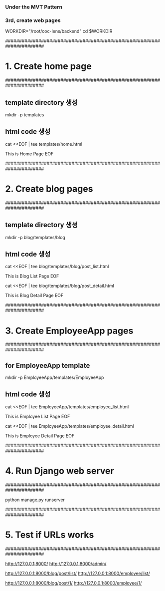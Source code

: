 ### Under the MVT Pattern
### 3rd, create web pages

WORKDIR="/root/coc-lens/backend"
cd $WORKDIR

######################################################################
# 1. Create home page
######################################################################

## template directory 생성
mkdir -p templates

## html code 생성
cat <<EOF | tee templates/home.html
<!DOCTYPE html>
<html lang="en">
<head>
    <meta charset="UTF-8">
    <meta http-equiv="X-UA-Compatible" content="IE=edge">
    <meta name="viewport" content="width=device-width, initial-scale=1.0">
    <title>Home Page</title>
</head>
<body>
    This is Home Page
</body>
</html>
EOF


######################################################################
# 2. Create blog pages
######################################################################

## template directory 생성
mkdir -p blog/templates/blog

## html code 생성
cat <<EOF | tee blog/templates/blog/post_list.html
<!DOCTYPE html>
<html lang="en">
<head>
    <meta charset="UTF-8">
    <meta http-equiv="X-UA-Compatible" content="IE=edge">
    <meta name="viewport" content="width=device-width, initial-scale=1.0">
    <title>Blog List</title>
</head>
<body>
    This is Blog List Page
</body>
</html>
EOF

cat <<EOF | tee blog/templates/blog/post_detail.html
<!DOCTYPE html>
<html lang="en">
<head>
    <meta charset="UTF-8">
    <meta http-equiv="X-UA-Compatible" content="IE=edge">
    <meta name="viewport" content="width=device-width, initial-scale=1.0">
    <title>Blog Detail</title>
</head>
<body>
    This is Blog Detail Page
</body>
</html>
EOF


######################################################################
# 3. Create EmployeeApp pages
######################################################################

## for EmployeeApp template
mkdir -p EmployeeApp/templates/EmployeeApp

## html code 생성
cat <<EOF | tee EmployeeApp/templates/employee_list.html
<!DOCTYPE html>
<html lang="en">
<head>
    <meta charset="UTF-8">
    <meta http-equiv="X-UA-Compatible" content="IE=edge">
    <meta name="viewport" content="width=device-width, initial-scale=1.0">
    <title>Employee List</title>
</head>
<body>
    This is Employee List Page
</body>
</html>
EOF

cat <<EOF | tee EmployeeApp/templates/employee_detail.html
<!DOCTYPE html>
<html lang="en">
<head>
    <meta charset="UTF-8">
    <meta http-equiv="X-UA-Compatible" content="IE=edge">
    <meta name="viewport" content="width=device-width, initial-scale=1.0">
    <title>Employee Detail</title>
</head>
<body>
    This is Employee Detail Page
</body>
</html>
EOF


######################################################################
# 4. Run Django web server
######################################################################

python manage.py runserver


######################################################################
# 5. Test if URLs works
######################################################################

http://127.0.0.1:8000/
http://127.0.0.1:8000/admin/

http://127.0.0.1:8000/blog/post/list/
http://127.0.0.1:8000/employee/list/

http://127.0.0.1:8000/blog/post/1/
http://127.0.0.1:8000/employee/1/
